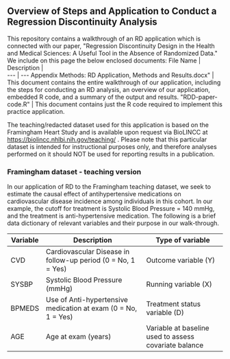 ## Overview of Steps and Application to Conduct a Regression Discontinuity Analysis

This repository contains a walkthrough of an RD application which is connected with our paper, "Regression Discontinuity Design in the Health and Medical Sciences: A Useful Tool in the Absence of Randomized Data." We include on this page the below enclosed documents: 
File Name | Description |  
--- | --- 
Appendix Methods: RD Application, Methods and Results.docx" | This document contains the entire walkthrough of our application, including the steps for conducting an RD analysis, an overview of our application, embedded R code, and a summary of the output and results.
"RDD-paper-code.R" | This document contains just the R code required to implement this practice application.

The teaching/redacted dataset used for this application is based on the Framingham Heart Study and is available upon request via BioLINCC at https://biolincc.nhlbi.nih.gov/teaching/ . Please note that this particular dataset is intended for instructional purposes only, and therefore analyses performed on it should NOT be used for reporting results in a publication.


### Framingham dataset - teaching version
In our application of RD to the Framingham teaching dataset, we seek to estimate the causal effect of antihypertensive medications on cardiovascular disease incidence among individuals in this cohort. In our example, the cutoff for treatment is Systolic Blood Pressure = 140 mmHg, and the treatment is anti-hypertensive medication. The following is a brief data dictionary of relevant variables and their purpose in our walk-through. 

Variable | Description | Type of variable 
--- | --- | --- 
CVD | Cardiovascular Disease in follow-up period (0 = No, 1 = Yes) | Outcome variable (Y)
SYSBP | Systolic Blood Pressure (mmHg) | Running variable (X)
BPMEDS | Use of Anti-hypertensive medication at exam (0 = No, 1 = Yes) | Treatment status variable (D)
AGE | Age at exam (years) | Variable at baseline used to assess covariate balance
